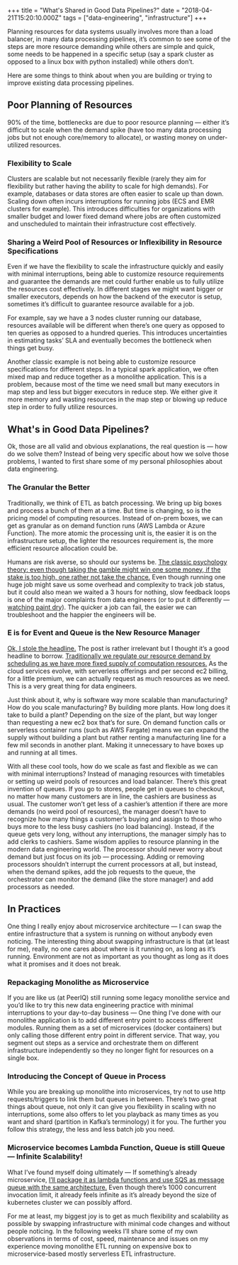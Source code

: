 +++
title = "What's Shared in Good Data Pipelines?"
date = "2018-04-21T15:20:10.000Z"
tags = ["data-engineering", "infrastructure"]
+++

Planning resources for data systems usually involves more than a load balancer, in many data processing pipelines, it’s common to see some of the steps are more resource demanding while others are simple and quick, some needs to be happened in a specific setup (say a spark cluster as opposed to a linux box with python installed) while others don’t.

Here are some things to think about when you are building or trying to improve existing data processing pipelines.

## Poor Planning of Resources

90% of the time, bottlenecks are due to poor resource planning — either it’s difficult to scale when the demand spike (have too many data processing jobs but not enough core/memory to allocate), or wasting money on under-utilized resources.

### Flexibility to Scale

Clusters are scalable but not necessarily flexible (rarely they aim for flexibility but rather having the ability to scale for high demands). For example, databases or data stores are often easier to scale up than down. Scaling down often incurs interruptions for running jobs (ECS and EMR clusters for example). This introduces difficulties for organizations with smaller budget and lower fixed demand where jobs are often customized and unscheduled to maintain their infrastructure cost effectively.

### Sharing a Weird Pool of Resources or Inflexibility in Resource Specifications

Even if we have the flexibility to scale the infrastructure quickly and easily with minimal interruptions, being able to customize resource requirements and guarantee the demands are met could further enable us to fully utilize the resources cost effectively. In different stages we might want bigger or smaller executors, depends on how the backend of the executor is setup, sometimes it’s difficult to guarantee resource available for a job.

For example, say we have a 3 nodes cluster running our database, resources available will be different when there’s one query as opposed to ten queries as opposed to a hundred queries. This introduces uncertainties in estimating tasks’ SLA and eventually becomes the bottleneck when things get busy.

Another classic example is not being able to customize resource specifications for different steps. In a typical spark application, we often mixed map and reduce together as a monolithe application. This is a problem, because most of the time we need small but many executors in map step and less but bigger executors in reduce step. We either give it more memory and wasting resources in the map step or blowing up reduce step in order to fully utilize resources.

## What's in Good Data Pipelines?

Ok, those are all valid and obvious explanations, the real question is — how do we solve them? Instead of being very specific about how we solve those problems, I wanted to first share some of my personal philosophies about data engineering.

### The Granular the Better

Traditionally, we think of ETL as batch processing. We bring up big boxes and process a bunch of them at a time. But time is changing, so is the pricing model of computing resources. Instead of on-prem boxes, we can get as granular as on demand function runs (AWS Lambda or Azure Function). The more atomic the processing unit is, the easier it is on the infrastructure setup, the lighter the resources requirement is, the more efficient resource allocation could be.

Humans are risk averse, so should our systems be. [The classic psychology theory: even though taking the gamble might win one some money, if the stake is too high, one rather not take the chance.](http://web.missouri.edu/~segerti/capstone/choicesvalues.pdf) Even though running one huge job might save us some overhead and complexity to track job status, but it could also mean we waited a 3 hours for nothing, slow feedback loops is one of the major complaints from data engineers (or to put it differently — [watching paint dry](https://medium.com/@maximebeauchemin/the-downfall-of-the-data-engineer-5bfb701e5d6b)). The quicker a job can fail, the easier we can troubleshoot and the happier the engineers will be.


### E is for Event and Queue is the New Resource Manager

[Ok, I stole the headline.](https://blog.iron.io/e-is-for-event-a-fresh-take-on-etl/) The post is rather irrelevant but I thought it’s a good headline to borrow. [Traditionally we regulate our resource demand by scheduling as we have more fixed supply of computation resources.](https://www.cloverdx.com/blog/event-driven-design-vs-timetable-scheduling) As the cloud services evolve, with serverless offerings and per second ec2 billing, for a little premium, we can actually request as much resources as we need. This is a very great thing for data engineers.

Just think about it, why is software way more scalable than manufacturing? How do you scale manufacturing? By building more plants. How long does it take to build a plant? Depending on the size of the plant, but way longer than requesting a new ec2 box that’s for sure. On demand function calls or serverless container runs (such as AWS Fargate) means we can expand the supply without building a plant but rather renting a manufacturing line for a few mil seconds in another plant. Making it unnecessary to have boxes up and running at all times.

With all these cool tools, how do we scale as fast and flexible as we can with minimal interruptions? Instead of managing resources with timetables or setting up weird pools of resources and load balancer. There’s this great invention of queues. If you go to stores, people get in queues to checkout, no matter how many customers are in line, the cashiers are business as usual. The customer won’t get less of a cashier’s attention if there are more demands (no weird pool of resources), the manager doesn’t have to recognize how many things a customer’s buying and assign to those who buys more to the less busy cashiers (no load balancing). Instead, if the queue gets very long, without any interruptions, the manager simply has to add clerks to cashiers. Same wisdom applies to resource planning in the modern data engineering world. The processor should never worry about demand but just focus on its job — processing. Adding or removing processors shouldn’t interrupt the current processors at all, but instead, when the demand spikes, add the job requests to the queue, the orchestrator can monitor the demand (like the store manager) and add processors as needed.

## In Practices

One thing I really enjoy about microservice architecture — I can swap the entire infrastructure that a system is running on without anybody even noticing. The interesting thing about swapping infrastructure is that (at least for me), really, no one cares about where is it running on, as long as it’s running. Environment are not as important as you thought as long as it does what it promises and it does not break.

### Repackaging Monolithe as Microservice

If you are like us (at PeerIQ) still running some legacy monolithe service and you’d like to try this new data engineering practice with minimal interruptions to your day-to-day business — One thing I’ve done with our monolithe application is to add different entry point to access different modules. Running them as a set of microservices (docker containers) but only calling those different entry point in different service. That way, you segment out steps as a service and orchestrate them on different infrastructure independently so they no longer fight for resources on a single box.

### Introducing the Concept of Queue in Process

While you are breaking up monolithe into microservices, try not to use http requests/triggers to link them but queues in between. There’s two great things about queue, not only it can give you flexibility in scaling with no interruptions, some also offers to let you playback as many times as you want and shard (partition in Kafka’s terminology) it for you. The further you follow this strategy, the less and less batch job you need.

### Microservice becomes Lambda Function, Queue is still Queue — Infinite Scalability!

What I’ve found myself doing ultimately — If something’s already microservice, [I’ll package it as lambda functions and use SQS as message queue with the same architecture.](https://medium.com/@PaulDJohnston/how-to-do-queues-in-aws-lambda-f66028cc7f13) Even though there’s 1000 concurrent invocation limit, it already feels infinite as it’s already beyond the size of kubernetes cluster we can possibly afford.

For me at least, my biggest joy is to get as much flexibility and scalability as possible by swapping infrastructure with minimal code changes and without people noticing. In the following weeks I’ll share some of my own observations in terms of cost, speed, maintenance and issues on my experience moving monolithe ETL running on expensive box to microservice-based mostly serverless ETL infrastructure.